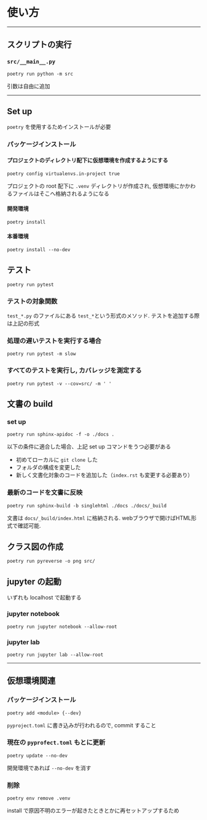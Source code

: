 # 使い方
---

## スクリプトの実行
### `src/__main__.py`
```
poetry run python -m src
```

引数は自由に追加

---
## Set up
`poetry` を使用するためインストールが必要

### パッケージインストール
#### プロジェクトのディレクトリ配下に仮想環境を作成するようにする
```
poetry config virtualenvs.in-project true
```

プロジェクトの root 配下に `.venv` ディレクトリが作成され, 仮想環境にかかわるファイルはそこへ格納されるようになる

#### 開発環境
```
poetry install
```

#### 本番環境
```
poetry install --no-dev
```

## テスト
```
poetry run pytest
```

### テストの対象関数
`test_*.py` のファイルにある `test_*`という形式のメソッド.
テストを追加する際は上記の形式

### 処理の遅いテストを実行する場合
```
poetry run pytest -m slow
```

### すべてのテストを実行し, カバレッジを測定する
```
poetry run pytest -v --cov=src/ -m ' '
```

## 文書の build
### set up
```
poetry run sphinx-apidoc -f -o ./docs .
```

以下の条件に適合した場合、上記 set up コマンドをうつ必要がある

- 初めてローカルに `git clone` した
- フォルダの構成を変更した
- 新しく文書化対象のコードを追加した（`index.rst` も変更する必要あり）

### 最新のコードを文書に反映
```
poetry run sphinx-build -b singlehtml ./docs ./docs/_build
```

文書は `docs/_build/index.html` に格納される. webブラウザで開けばHTML形式で確認可能.


## クラス図の作成
```
poetry run pyreverse -o png src/
```

## jupyter の起動
いずれも localhost で起動する

### jupyter notebook
```
poetry run jupyter notebook --allow-root
```

### jupyter lab
```
poetry run jupyter lab --allow-root
```

---

## 仮想環境関連
### パッケージインストール
```
poetry add <module> {--dev}
```

`pyproject.toml` に書き込みが行われるので, commit すること

### 現在の `pyprofect.toml` もとに更新
```
poetry update --no-dev
```

開発環境であれば `--no-dev` を消す

### 削除
```
poetry env remove .venv
```

install で原因不明のエラーが起きたときとかに再セットアップするため
